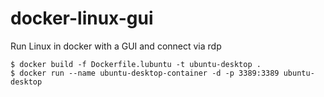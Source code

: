 # docker-linux-gui
Run Linux in docker with a GUI and connect via rdp


    $ docker build -f Dockerfile.lubuntu -t ubuntu-desktop .
    $ docker run --name ubuntu-desktop-container -d -p 3389:3389 ubuntu-desktop